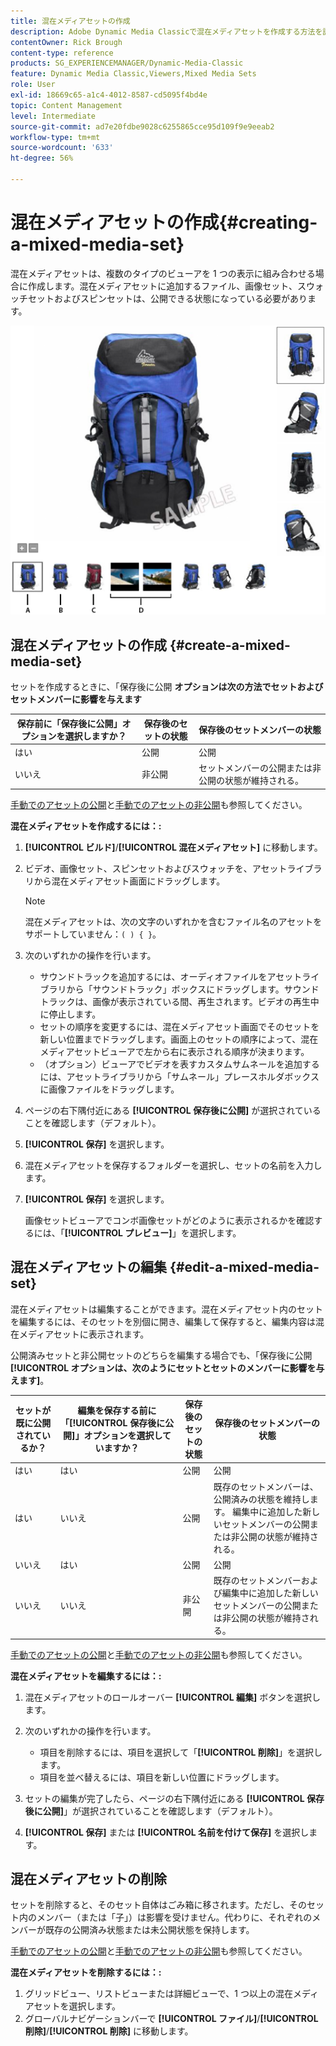 ```yaml
---
title: 混在メディアセットの作成
description: Adobe Dynamic Media Classicで混在メディアセットを作成する方法を説明します。
contentOwner: Rick Brough
content-type: reference
products: SG_EXPERIENCEMANAGER/Dynamic-Media-Classic
feature: Dynamic Media Classic,Viewers,Mixed Media Sets
role: User
exl-id: 18669c65-a1c4-4012-8587-cd5095f4bd4e
topic: Content Management
level: Intermediate
source-git-commit: ad7e20fdbe9028c6255865cce95d109f9e9eeab2
workflow-type: tm+mt
source-wordcount: '633'
ht-degree: 56%

---
```


# 混在メディアセットの作成{#creating-a-mixed-media-set}

混在メディアセットは、複数のタイプのビューアを 1 つの表示に組み合わせる場合に作成します。混在メディアセットに追加するファイル、画像セット、スウォッチセットおよびスピンセットは、公開できる状態になっている必要があります。

![ 混在メディアセット ](/help/using/assets/mm_mixed_media_set.png)

## 混在メディアセットの作成 {#create-a-mixed-media-set}

セットを作成するときに、「保存後に公開 **オプションは次の方法でセットおよびセットメンバーに影響を与えます**

| 保存前に「保存後に公開」オプションを選択しますか？ | 保存後のセットの状態 | 保存後のセットメンバーの状態 |
| --- | --- | --- |
| はい | 公開 | 公開 |
| いいえ | 非公開 | セットメンバーの公開または非公開の状態が維持される。 |

[手動でのアセットの公開](publishing-files.md#manually_publishing_assets)と[手動でのアセットの非公開](publishing-files.md#manually_unpublishing_assets)も参照してください。

**混在メディアセットを作成するには：:**

1. **[!UICONTROL ビルド]**/**[!UICONTROL 混在メディアセット]** に移動します。
1. ビデオ、画像セット、スピンセットおよびスウォッチを、アセットライブラリから混在メディアセット画面にドラッグします。

   >[!NOTE]
   >
   >混在メディアセットは、次の文字のいずれかを含むファイル名のアセットをサポートしていません：`( ) { }`。

1. 次のいずれかの操作を行います。

   * サウンドトラックを追加するには、オーディオファイルをアセットライブラリから「サウンドトラック」ボックスにドラッグします。サウンドトラックは、画像が表示されている間、再生されます。ビデオの再生中に停止します。
   * セットの順序を変更するには、混在メディアセット画面でそのセットを新しい位置までドラッグします。画面上のセットの順序によって、混在メディアセットビューアで左から右に表示される順序が決まります。
   * （オプション）ビューアでビデオを表すカスタムサムネールを追加するには、アセットライブラリから「サムネール」プレースホルダボックスに画像ファイルをドラッグします。

1. ページの右下隅付近にある **[!UICONTROL 保存後に公開]** が選択されていることを確認します（デフォルト）。
1. **[!UICONTROL 保存]** を選択します。
1. 混在メディアセットを保存するフォルダーを選択し、セットの名前を入力します。
1. **[!UICONTROL 保存]** を選択します。

   画像セットビューアでコンボ画像セットがどのように表示されるかを確認するには、「**[!UICONTROL プレビュー]**」を選択します。

## 混在メディアセットの編集 {#edit-a-mixed-media-set}

混在メディアセットは編集することができます。混在メディアセット内のセットを編集するには、そのセットを別個に開き、編集して保存すると、編集内容は混在メディアセットに表示されます。

公開済みセットと非公開セットのどちらを編集する場合でも、「保存後に公開 **[!UICONTROL オプションは、次のようにセットとセットのメンバーに影響を与えます]**。

| セットが既に公開されているか？ | 編集を保存する前に「**[!UICONTROL 保存後に公開]**」オプションを選択していますか？ | 保存後のセットの状態 | 保存後のセットメンバーの状態 |
| --- |--- |--- |--- |
| はい | はい | 公開 | 公開 |
| はい | いいえ | 公開 | 既存のセットメンバーは、公開済みの状態を維持します。 編集中に追加した新しいセットメンバーの公開または非公開の状態が維持される。 |
| いいえ | はい | 公開 | 公開 |
| いいえ | いいえ | 非公開 | 既存のセットメンバーおよび編集中に追加した新しいセットメンバーの公開または非公開の状態が維持される。 |

[手動でのアセットの公開](publishing-files.md#manually_publishing_assets)と[手動でのアセットの非公開](publishing-files.md#manually_unpublishing_assets)も参照してください。

**混在メディアセットを編集するには：:**

1. 混在メディアセットのロールオーバー **[!UICONTROL 編集]** ボタンを選択します。
1. 次のいずれかの操作を行います。

   * 項目を削除するには、項目を選択して「**[!UICONTROL 削除]**」を選択します。
   * 項目を並べ替えるには、項目を新しい位置にドラッグします。

1. セットの編集が完了したら、ページの右下隅付近にある **[!UICONTROL 保存後に公開]**」が選択されていることを確認します（デフォルト）。
1. **[!UICONTROL 保存]** または **[!UICONTROL 名前を付けて保存]** を選択します。

## 混在メディアセットの削除

セットを削除すると、そのセット自体はごみ箱に移されます。ただし、そのセット内のメンバー（または「子」）は影響を受けません。代わりに、それぞれのメンバーが既存の公開済み状態または未公開状態を保持します。

[手動でのアセットの公開](publishing-files.md#manually_publishing_assets)と[手動でのアセットの非公開](publishing-files.md#manually_unpublishing_assets)も参照してください。

**混在メディアセットを削除するには：:**

1. グリッドビュー、リストビューまたは詳細ビューで、1 つ以上の混在メディアセットを選択します。
1. グローバルナビゲーションバーで **[!UICONTROL ファイル]**/**[!UICONTROL 削除]**/**[!UICONTROL 削除]** に移動します。
